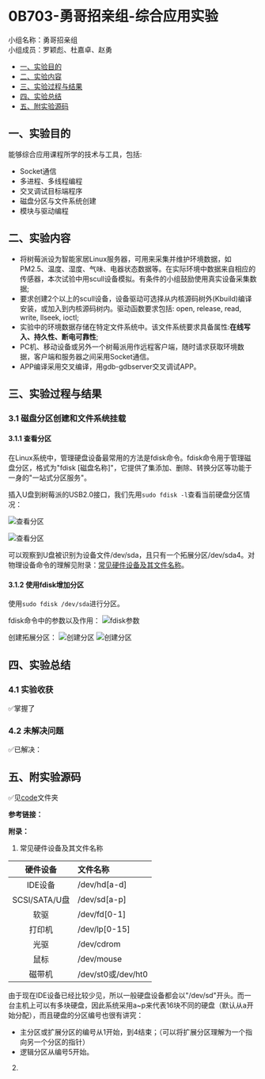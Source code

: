 # 0B703-勇哥招亲组-综合应用实验

小组名称：勇哥招亲组  
小组成员：罗颖彪、杜嘉卓、赵勇

- [一、实验目的](#一、实验目的)
- [二、实验内容](#jump2)
- [三、实验过程与结果](#jump3)
- [四、实验总结](#jump4)
- [五、附实验源码](#jump5)

## 一、实验目的

能够综合应用课程所学的技术与工具，包括:

* Socket通信
* 多进程、多线程编程
* 交叉调试目标端程序
* 磁盘分区与文件系统创建
* 模块与驱动编程

## <span id="jump2">二、实验内容</span>

* 将树莓派设为智能家居Linux服务器，可用来采集并维护环境数据，如PM2.5、温度、湿度、气味、电器状态数据等。在实际环境中数据来自相应的传感器，本次试验中用scull设备模拟。有条件的小组鼓励使用真实设备采集数据;
* 要求创建2个以上的scull设备，设备驱动可选择从内核源码树外(Kbuild)编译安装，或加入到内核源码树内。驱动函数要求包括: open, release, read, write, llseek, ioctl;
* 实验中的环境数据存储在特定文件系统中。该文件系统要求具备属性:**在线写入、持久性、断电可靠性**;
* PC机、移动设备或另外一个树莓派用作远程客户端，随时请求获取环境数据，客户端和服务器之间采用Socket通信。
* APP编译采用交叉编译，用gdb-gdbserver交叉调试APP。

## <span id="jump3">三、实验过程与结果</span>

### 3.1 磁盘分区创建和文件系统挂载

#### 3.1.1 查看分区
在Linux系统中，管理硬盘设备最常用的方法是fdisk命令。fdisk命令用于管理磁盘分区，格式为"fdisk [磁盘名称]"，它提供了集添加、删除、转换分区等功能于一身的"一站式分区服务"。

插入U盘到树莓派的USB2.0接口，我们先用```sudo fdisk -l```查看当前硬盘分区情况：

![查看分区](./images/1.jpg)

![查看分区](./images/2.jpg)

可以观察到U盘被识别为设备文件/dev/sda，且只有一个拓展分区/dev/sda4。对物理设备命令的理解见附录：[常见硬件设备及其文件名称](#jump6)。

#### 3.1.2 使用fdisk增加分区

使用```sudo fdisk /dev/sda```进行分区。

fdisk命令中的参数以及作用：
![fdisk参数](./images/3.jpg)

创建拓展分区：
![创建分区](./images/4.jpg)
![创建分区](./images/5.jpg)


## <span id="jump4">四、实验总结</span>

### 4.1 实验收获
✅掌握了

### 4.2 未解决问题
✅已解决：

## <span id="jump5">五、附实验源码</span>
✅见[code](./code)文件夹


**参考链接：**



**附录：**
1. <span id="jump6">常见硬件设备及其文件名称</span>

|硬件设备|文件名称|
| :---: | :--- |
|IDE设备|/dev/hd[a-d]|
|SCSI/SATA/U盘|/dev/sd[a-p]|
|软驱|/dev/fd[0-1]|
|打印机|/dev/lp[0-15]|
|光驱|/dev/cdrom|
|鼠标|/dev/mouse|
|磁带机|/dev/st0或/dev/ht0|

由于现在IDE设备已经比较少见，所以一般硬盘设备都会以"/dev/sd"开头。而一台主机上可以有多块硬盘，因此系统采用a~p来代表16块不同的硬盘（默认从a开始分配），而且硬盘的分区编号也很有讲究：
* 主分区或扩展分区的编号从1开始，到4结束；（可以将扩展分区理解为一个指向另一个分区的指针）
* 逻辑分区从编号5开始。

2.
